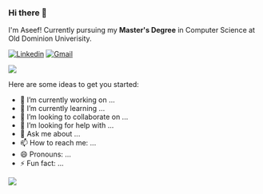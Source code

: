 ### Hi there 👋

I'm Aseef!
Currently pursuing my **Master's Degree** in Computer Science at Old Dominion Univerisity.

<!-- Your badges -->
[![Linkedin](https://img.shields.io/badge/-AseefKhan-blue?style=flat&logo=Linkedin&logoColor=white)](https://www.linkedin.com/in/aseef17/)
[![Gmail](https://img.shields.io/badge/-aseef17-c14438?style=flat&logo=Gmail&logoColor=white)](mailto:aseef17@gmail.com)

<!-- Profile View Count -->
![](https://komarev.com/ghpvc/?username=joykishansharma&style=flat)

Here are some ideas to get you started:

- 🔭 I’m currently working on ...
- 🌱 I’m currently learning ...
- 👯 I’m looking to collaborate on ...
- 🤔 I’m looking for help with ...
- 💬 Ask me about ...
- 📫 How to reach me: ...
- 😄 Pronouns: ...
- ⚡ Fun fact: ...


<p> <!-- GitHub README Stats -->
  <a href="https://github.com/aseef17?tab=repositories">
         <img src="https://github-readme-stats.vercel.app/api?username=aseef17&show_icons=true&count_private=true" />
  </a>
</p>
